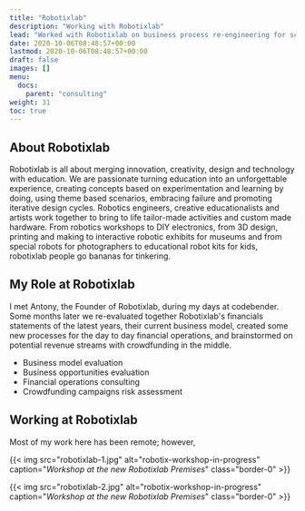 ```yaml
---
title: "Robotixlab"
description: "Working with Robotixlab"
lead: "Worked with Robotixlab on business process re-engineering for scaling their business."
date: 2020-10-06T08:48:57+00:00
lastmod: 2020-10-06T08:48:57+00:00
draft: false
images: []
menu:
  docs:
    parent: "consulting"
weight: 31
toc: true
---
```


## About Robotixlab

Robotixlab is all about merging innovation, creativity, design and technology with education. We are passionate turning education into an unforgettable experience, creating concepts based on experimentation and learning by doing, using theme based scenarios, embracing failure and promoting iterative design cycles. Robotics engineers, creative educationalists and artists work together to bring to life tailor-made activities and custom made hardware. From robotics workshops to DIY electronics, from 3D design, printing and making to interactive robotic exhibits for museums and from special robots for photographers to educational robot kits for kids, robotixlab people go bananas for tinkering.

## My Role at Robotixlab

I met Antony, the Founder of Robotixlab, during my days at codebender. Some months later we re-evaluated together Robotixlab's financials statements of the latest years, their current business model, created some new processes for the day to day financial operations, and brainstormed on potential revenue streams with crowdfunding in the middle.

* Business model evaluation
* Business opportunities evaluation
* Financial operations consulting
* Crowdfunding campaigns risk assessment

## Working at Robotixlab

Most of my work here has been remote; however,

{{< img src="robotixlab-1.jpg" alt="robotix-workshop-in-progress" caption="<em>Workshop at the new Robotixlab Premises</em>" class="border-0" >}}

{{< img src="robotixlab-2.jpg" alt="robotix-workshop-in-progress" caption="<em>Workshop at the new Robotixlab Premises</em>" class="border-0" >}}
